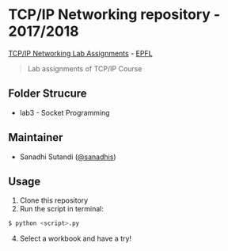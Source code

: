 # TCP/IP Networking repository - 2017/2018

[TCP/IP Networking Lab Assignments](http://isa.epfl.ch/imoniteur_ISAP/!itffichecours.htm?ww_i_matiere=1771764&ww_x_anneeAcad=2017-2018&ww_i_section=249847&ww_i_niveau=&ww_c_langue=en) - [EPFL](http://epfl.ch)

> Lab assignments of TCP/IP Course

## Folder Strucure
- lab3 - Socket Programming

## Maintainer

- Sanadhi Sutandi ([@sanadhis](https://github.com/sanadhis))

## Usage

1. Clone this repository
2. Run the script in terminal:

  ```bash
  $ python <script>.py
  ```

4. Select a workbook and have a try!